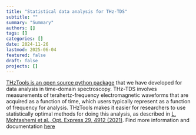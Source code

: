 ```yaml
---
title: "Statistical data analysis for THz-TDS"
subtitle: ""
summary: "Summary"
authors: []
tags: []
categories: []
date: 2024-11-26
lastmod: 2025-06-04
featured: false
draft: false
projects: []
---
```

[THzTools is an open source python package](https://dodge-research-group.github.io/thztools/) that we have developed for data analysis in time-domain spectroscopy. THz-TDS involves measurements of terahertz-frequency electromagnetic waveforms that are acquired as a function of time, which users typically represent as a function of frequency for analysis. THzTools makes it easier for researchers to use statistically optimal methods for doing this analysis, as described in [L. Mohtashemi et al., Opt. Express 29, 4912 (2021)](https://dodge-research-group.github.io/thztools/). Find more information and documentation [here](https://github.com/dodge-research-group/thztools/blob/main/README.md)

